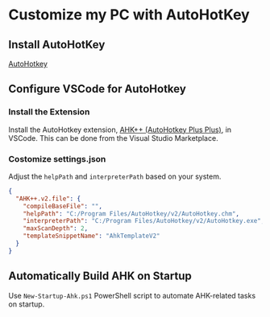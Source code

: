 # Customize my PC with AutoHotKey

## Install AutoHotKey

[AutoHotkey](https://www.autohotkey.com/)

## Configure VSCode for AutoHotkey

### Install the Extension

Install the AutoHotkey extension, [AHK++ (AutoHotkey Plus Plus)](https://marketplace.visualstudio.com/items?itemName=mark-wiemer.vscode-autohotkey-plus-plus), in VSCode. This can be done from the Visual Studio Marketplace.

### Costomize settings.json

Adjust the `helpPath` and `interpreterPath` based on your system.

```json:./vscode/settings.json
{
  "AHK++.v2.file": {
    "compileBaseFile": "",
    "helpPath": "C:/Program Files/AutoHotkey/v2/AutoHotkey.chm",
    "interpreterPath": "C:/Program Files/AutoHotkey/v2/AutoHotkey.exe",
    "maxScanDepth": 2,
    "templateSnippetName": "AhkTemplateV2"
  }
}
```

## Automatically Build AHK on Startup

Use `New-Startup-Ahk.ps1` PowerShell script to automate AHK-related tasks on startup.
